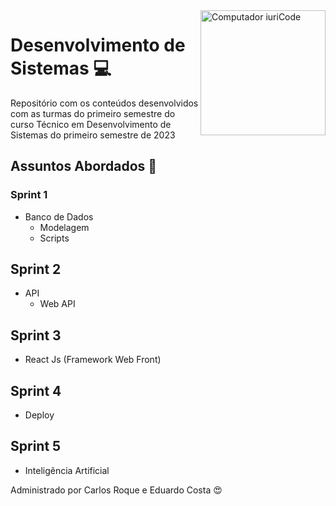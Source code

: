 <img src="https://cdn.pixabay.com/photo/2019/10/09/07/28/development-4536630_960_720.png" min-width="200px" max-width="200px" width="200px" align="right" alt="Computador iuriCode">

# Desenvolvimento de Sistemas 💻





Repositório com os conteúdos desenvolvidos com as turmas do primeiro semestre do curso Técnico em Desenvolvimento de Sistemas do primeiro semestre de 2023


## Assuntos Abordados 📝


### Sprint 1

- Banco de Dados 
  - Modelagem
  - Scripts 

## Sprint 2

- API
  - Web API

## Sprint 3

- React Js (Framework Web Front)
  
## Sprint 4

- Deploy

## Sprint 5

- Inteligência Artificial

Administrado por Carlos Roque e Eduardo Costa :heart_eyes:
